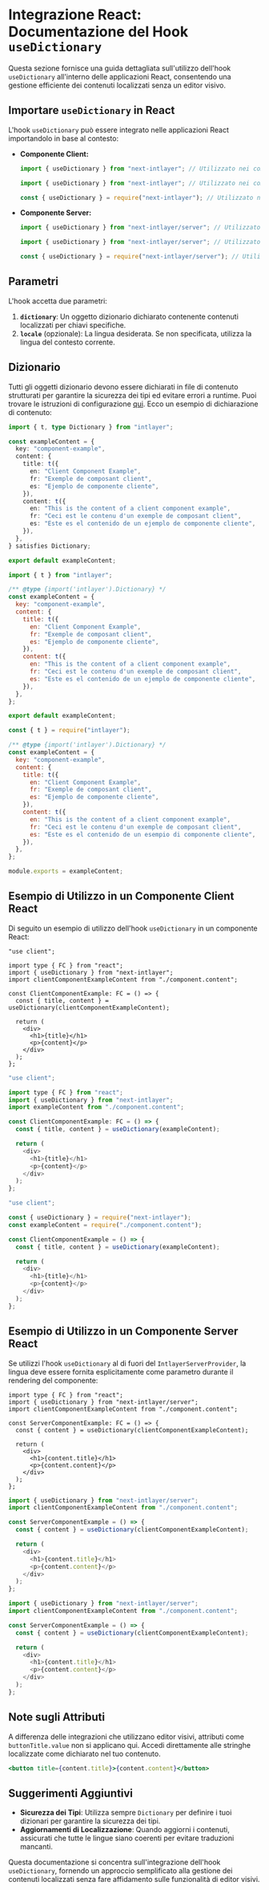 # Integrazione React: Documentazione del Hook `useDictionary`

Questa sezione fornisce una guida dettagliata sull'utilizzo dell'hook `useDictionary` all'interno delle applicazioni React, consentendo una gestione efficiente dei contenuti localizzati senza un editor visivo.

## Importare `useDictionary` in React

L'hook `useDictionary` può essere integrato nelle applicazioni React importandolo in base al contesto:

- **Componente Client:**

  ```typescript codeFormat="typescript"
  import { useDictionary } from "next-intlayer"; // Utilizzato nei componenti React lato client
  ```

  ```javascript codeFormat="esm"
  import { useDictionary } from "next-intlayer"; // Utilizzato nei componenti React lato client
  ```

  ```javascript codeFormat="commonjs"
  const { useDictionary } = require("next-intlayer"); // Utilizzato nei componenti React lato client
  ```

- **Componente Server:**

  ```typescript codeFormat="typescript"
  import { useDictionary } from "next-intlayer/server"; // Utilizzato nei componenti React lato server
  ```

  ```javascript codeFormat="esm"
  import { useDictionary } from "next-intlayer/server"; // Utilizzato nei componenti React lato server
  ```

  ```javascript codeFormat="commonjs"
  const { useDictionary } = require("next-intlayer/server"); // Utilizzato nei componenti React lato server
  ```

## Parametri

L'hook accetta due parametri:

1. **`dictionary`**: Un oggetto dizionario dichiarato contenente contenuti localizzati per chiavi specifiche.
2. **`locale`** (opzionale): La lingua desiderata. Se non specificata, utilizza la lingua del contesto corrente.

## Dizionario

Tutti gli oggetti dizionario devono essere dichiarati in file di contenuto strutturati per garantire la sicurezza dei tipi ed evitare errori a runtime. Puoi trovare le istruzioni di configurazione [qui](https://github.com/aymericzip/intlayer/blob/main/docs/it/dictionary/get_started.md). Ecco un esempio di dichiarazione di contenuto:

```typescript fileName="component.content.ts" codeFormat="typescript"
import { t, type Dictionary } from "intlayer";

const exampleContent = {
  key: "component-example",
  content: {
    title: t({
      en: "Client Component Example",
      fr: "Exemple de composant client",
      es: "Ejemplo de componente cliente",
    }),
    content: t({
      en: "This is the content of a client component example",
      fr: "Ceci est le contenu d'un exemple de composant client",
      es: "Este es el contenido de un ejemplo de componente cliente",
    }),
  },
} satisfies Dictionary;

export default exampleContent;
```

```javascript fileName="component.content.mjs" codeFormat="esm"
import { t } from "intlayer";

/** @type {import('intlayer').Dictionary} */
const exampleContent = {
  key: "component-example",
  content: {
    title: t({
      en: "Client Component Example",
      fr: "Exemple de composant client",
      es: "Ejemplo de componente cliente",
    }),
    content: t({
      en: "This is the content of a client component example",
      fr: "Ceci est le contenu d'un exemple de composant client",
      es: "Este es el contenido de un ejemplo de componente cliente",
    }),
  },
};

export default exampleContent;
```

```javascript fileName="component.content.cjs" codeFormat="commonjs"
const { t } = require("intlayer");

/** @type {import('intlayer').Dictionary} */
const exampleContent = {
  key: "component-example",
  content: {
    title: t({
      en: "Client Component Example",
      fr: "Exemple de composant client",
      es: "Ejemplo de componente cliente",
    }),
    content: t({
      en: "This is the content of a client component example",
      fr: "Ceci est le contenu d'un exemple de composant client",
      es: "Este es el contenido de un esempio di componente cliente",
    }),
  },
};

module.exports = exampleContent;
```

## Esempio di Utilizzo in un Componente Client React

Di seguito un esempio di utilizzo dell'hook `useDictionary` in un componente React:

```tsx fileName="ClientComponentExample.tsx" codeFormat="typescript"
"use client";

import type { FC } from "react";
import { useDictionary } from "next-intlayer";
import clientComponentExampleContent from "./component.content";

const ClientComponentExample: FC = () => {
  const { title, content } = useDictionary(clientComponentExampleContent);

  return (
    <div>
      <h1>{title}</h1>
      <p>{content}</p>
    </div>
  );
};
```

```javascript fileName="ClientComponentExample.mjs" codeFormat="esm"
"use client";

import type { FC } from "react";
import { useDictionary } from "next-intlayer";
import exampleContent from "./component.content";

const ClientComponentExample: FC = () => {
  const { title, content } = useDictionary(exampleContent);

  return (
    <div>
      <h1>{title}</h1>
      <p>{content}</p>
    </div>
  );
};
```

```javascript fileName="ClientComponentExample.cjs" codeFormat="commonjs"
"use client";

const { useDictionary } = require("next-intlayer");
const exampleContent = require("./component.content");

const ClientComponentExample = () => {
  const { title, content } = useDictionary(exampleContent);

  return (
    <div>
      <h1>{title}</h1>
      <p>{content}</p>
    </div>
  );
};
```

## Esempio di Utilizzo in un Componente Server React

Se utilizzi l'hook `useDictionary` al di fuori del `IntlayerServerProvider`, la lingua deve essere fornita esplicitamente come parametro durante il rendering del componente:

```tsx fileName="ServerComponentExample.tsx" codeFormat="typescript"
import type { FC } from "react";
import { useDictionary } from "next-intlayer/server";
import clientComponentExampleContent from "./component.content";

const ServerComponentExample: FC = () => {
  const { content } = useDictionary(clientComponentExampleContent);

  return (
    <div>
      <h1>{content.title}</h1>
      <p>{content.content}</p>
    </div>
  );
};
```

```javascript fileName="ServerComponentExample.mjs" codeFormat="esm"
import { useDictionary } from "next-intlayer/server";
import clientComponentExampleContent from "./component.content";

const ServerComponentExample = () => {
  const { content } = useDictionary(clientComponentExampleContent);

  return (
    <div>
      <h1>{content.title}</h1>
      <p>{content.content}</p>
    </div>
  );
};
```

```javascript fileName="ServerComponentExample.cjs" codeFormat="commonjs"
import { useDictionary } from "next-intlayer/server";
import clientComponentExampleContent from "./component.content";

const ServerComponentExample = () => {
  const { content } = useDictionary(clientComponentExampleContent);

  return (
    <div>
      <h1>{content.title}</h1>
      <p>{content.content}</p>
    </div>
  );
};
```

## Note sugli Attributi

A differenza delle integrazioni che utilizzano editor visivi, attributi come `buttonTitle.value` non si applicano qui. Accedi direttamente alle stringhe localizzate come dichiarato nel tuo contenuto.

```jsx
<button title={content.title}>{content.content}</button>
```

## Suggerimenti Aggiuntivi

- **Sicurezza dei Tipi**: Utilizza sempre `Dictionary` per definire i tuoi dizionari per garantire la sicurezza dei tipi.
- **Aggiornamenti di Localizzazione**: Quando aggiorni i contenuti, assicurati che tutte le lingue siano coerenti per evitare traduzioni mancanti.

Questa documentazione si concentra sull'integrazione dell'hook `useDictionary`, fornendo un approccio semplificato alla gestione dei contenuti localizzati senza fare affidamento sulle funzionalità di editor visivi.
